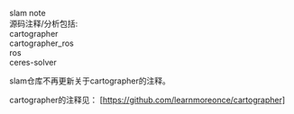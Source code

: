 slam note  
源码注释/分析包括:  
        cartographer  
        cartographer_ros  
        ros  
        ceres-solver    



slam仓库不再更新关于cartographer的注释。

cartographer的注释见：
[https://github.com/learnmoreonce/cartographer]
